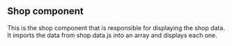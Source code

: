 ## Shop component

This is the shop component that is responsible for displaying the shop data.
It imports the data from shop.data.js into an array and displays each one.

